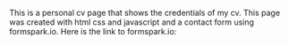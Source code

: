 Τhis is a personal cv page that shows
the credentials of my cv.
This page was created with html css and javascript and a contact form using formspark.io.
Here is the link to formspark.io:

